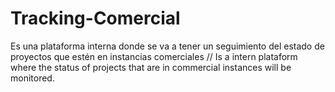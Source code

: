 # Tracking-Comercial
Es una plataforma interna donde se va a tener un seguimiento del estado de proyectos que estén en instancias comerciales // Is a intern plataform where the status of projects that are in commercial instances will be monitored.
